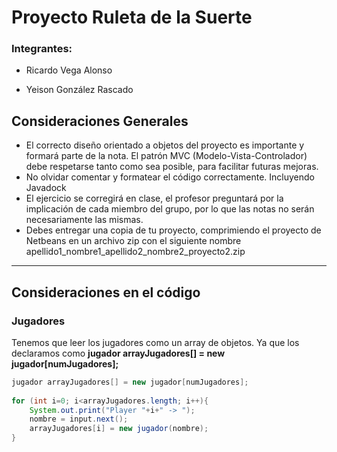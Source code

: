 # Proyecto Ruleta de la Suerte

### Integrantes:
+ Ricardo Vega Alonso

+ Yeison González Rascado

## Consideraciones Generales
+ El correcto diseño orientado a objetos del proyecto es importante y formará parte de la nota. El patrón MVC (Modelo-Vista-Controlador) debe respetarse tanto como sea posible, para facilitar futuras mejoras.
+ No olvidar comentar y formatear el código correctamente. Incluyendo Javadock
+ El ejercicio se corregirá en clase, el profesor preguntará por la implicación de cada miembro del grupo, por lo que las notas no serán necesariamente las mismas.
+ Debes entregar una copia de tu proyecto, comprimiendo el proyecto de Netbeans en un archivo zip con el siguiente nombre apellido1_nombre1_apellido2_nombre2_proyecto2.zip

---

## Consideraciones en el código

### Jugadores

Tenemos que leer los jugadores como un array de objetos.
Ya que los declaramos como **jugador arrayJugadores[] = new jugador[numJugadores];**
``` java
jugador arrayJugadores[] = new jugador[numJugadores];
        
for (int i=0; i<arrayJugadores.length; i++){
    System.out.print("Player "+i+" -> ");
    nombre = input.next();
    arrayJugadores[i] = new jugador(nombre); 
}
```

